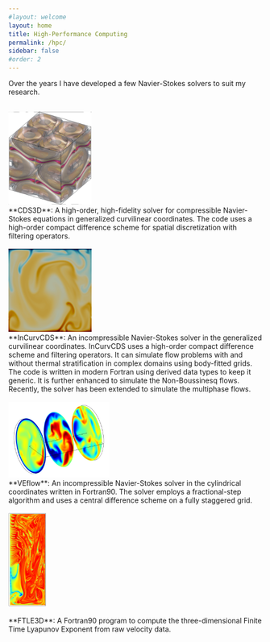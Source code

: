```yaml
---
#layout: welcome
layout: home
title: High-Performance Computing
permalink: /hpc/
sidebar: false
#order: 2
---
```


Over the years I have developed a few Navier-Stokes solvers to suit my research.
<br/>
<br/>

<div class="row">
  <div class="col-md-4" markdown="1">
  <!-- ![Alt Text](../img/folder/blah.jpg) -->
  <img src="/assets/img/TG_vorticity.png" width="165" height=auto>
  </div>
  <div class="col-md-8" markdown="1">
  **CDS3D**: A high-order, high-fidelity solver for compressible Navier-Stokes equations in generalized curvilinear coordinates. The code uses a high-order compact difference scheme for spatial discretization with filtering operators.
  </div>
</div>

<br/>

<div class="row">
  <div class="col-md-4" markdown="1">
  <!-- ![Alt Text](../img/folder/blah.jpg) -->
  <img src="/assets/img/NB_RBC.png" width="165" height=auto>
  </div>
  <div class="col-md-8" markdown="1">
  **InCurvCDS**: An incompressible Navier-Stokes solver in the generalized curvilinear coordinates. InCurvCDS uses a high-order compact difference scheme and filtering operators. It can simulate flow problems with and without thermal stratification in complex domains using body-fitted grids. The code is written in modern Fortran using derived data types to keep it generic. It is further enhanced to simulate the Non-Boussinesq flows. Recently, the solver has been extended to simulate the multiphase flows.
  </div>
</div>

<br/>

<div class="row">
  <div class="col-md-4" markdown="1">
  <!-- ![Alt Text](../img/folder/blah.jpg) -->
  <img src="/assets/img/VEflow.png" width="200" height=auto>
  </div>
  <div class="col-md-8" markdown="1">
  **VEflow**: An incompressible Navier-Stokes solver in the cylindrical coordinates written in Fortran90. The solver employs a fractional-step algorithm and uses a central difference scheme on a fully staggered grid.
  </div>
</div>

<br/>

<div class="row">
  <div class="col-md-4" markdown="1">
  <!-- ![Alt Text](../img/folder/blah.jpg) -->
  <img src="/assets/img/ftle.png" width="75" height=auto>
  </div>
  <div class="col-md-8" markdown="1">
  <br/>
  **FTLE3D**: A Fortran90 program to compute the three-dimensional Finite Time Lyapunov Exponent from raw velocity data.
  </div>
</div>
